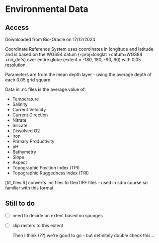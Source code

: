 # Environmental Data

## Access
Downloaded from Bio-Oracle on 17/12/2024

Coordinate Reference System uses coordinates in longitude and latitude and is based on the WGS84 datum (+proj=longlat +datum=WGS84 +no_defs) over entire globe (extent = -180, 180, -90, 90) with 0.05 resolution.

Parameters are from the mean depth layer - using the average depth of each 0.05 grid square

Data in .nc files is the average value of:
- Temperature
- Salinity
- Current Velocity
- Current Direction
- Nitrate
- Silicate
- Dissolved O2
- Iron
- Primary Productivity
- pH
- Bathymetry
- Slope
- Aspect
- Topographic Position Index (TPI)
- Topographic Ruggedness index (TRI)

[tif_files.R] converts .nc files to GeoTIFF files - used in sdm course so familiar with this format

## Still to do
- [ ] need to decide on extent based on sponges
- [ ] clip rasters to this extent

  Then I think (??) we're good to go - but definitely double check this...
